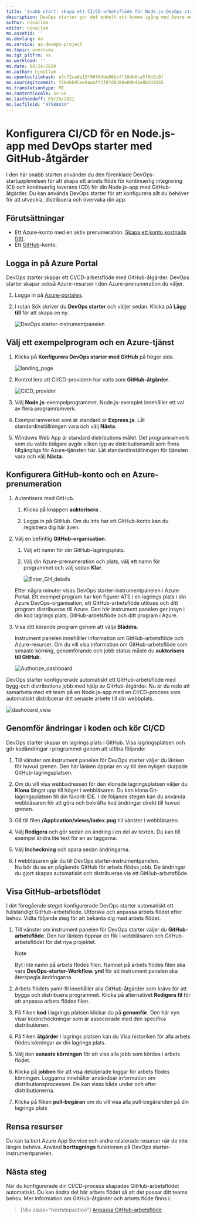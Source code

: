```yaml
---
title: 'Snabb start: skapa ett CI/CD-arbetsflöde för Node.js-DevOps starter för GitHub för distribution till Azure'
description: DevOps starter gör det enkelt att komma igång med Azure med GitHub-åtgärder.
author: ninallam
editor: ninallam
ms.assetid: ''
ms.devlang: na
ms.service: az-devops-project
ms.topic: overview
ms.tgt_pltfrm: na
ms.workload: ''
ms.date: 08/24/2020
ms.author: ninallam
ms.openlocfilehash: e3c72ce6a15f90f0dbe08bbff10db0ca5f6b5c8f
ms.sourcegitcommit: f28ebb95ae9aaaff3f87d8388a09b41e0b3445b5
ms.translationtype: MT
ms.contentlocale: sv-SE
ms.lasthandoff: 03/29/2021
ms.locfileid: "97588819"
---
```

# <a name="set-up-cicd-for-a-nodejs-app-with-devops-starter-using-github-actions"></a>Konfigurera CI/CD för en Node.js-app med DevOps starter med GitHub-åtgärder

I den här snabb starten använder du den förenklade DevOps-startupplevelsen för att skapa ett arbets flöde för kontinuerlig integrering (CI) och kontinuerlig leverans (CD) för din Node.js-app med GitHub-åtgärder. Du kan använda DevOps starter för att konfigurera allt du behöver för att utveckla, distribuera och övervaka din app. 

## <a name="prerequisites"></a>Förutsättningar

- Ett Azure-konto med en aktiv prenumeration. [Skapa ett konto kostnads fritt](https://azure.microsoft.com/free/?ref=microsoft.com&utm_source=microsoft.com&utm_medium=docs&utm_campaign=visualstudio). 
- Ett [GitHub](https://github.com/)-konto.

## <a name="sign-in-to-the-azure-portal"></a>Logga in på Azure Portal

DevOps starter skapar ett CI/CD-arbetsflöde med GitHub-åtgärder. DevOps starter skapar också Azure-resurser i den Azure-prenumeration du väljer.

1. Logga in på [Azure-portalen](https://portal.azure.com).

1. I rutan Sök skriver du **DevOps starter** och väljer sedan. Klicka på **Lägg till** för att skapa en ny.

    ![DevOps starter-instrumentpanelen](_img/azure-devops-starter-aks/search-devops-starter.png)

## <a name="select-a-sample-application-and-azure-service"></a>Välj ett exempelprogram och en Azure-tjänst

1. Klicka på **Konfigurera DevOps starter med GitHub** på höger sida.

    ![landing_page](_img/azure-devops-project-nodejs/landing-page.png)

1. Kontrol lera att CI/CD-providern har valts som **GitHub-åtgärder**.

    ![CICD_provider](_img/azure-devops-project-nodejs/provider-selection.png)

1. Välj **Node.js**-exempelprogrammet. Node.js-exemplet innehåller ett val av flera programramverk.

1. Exempelramverket som är standard är **Express.js**. Låt standardinställningen vara och välj **Nästa**.   

2. Windows Web App är standard distributions målet. Det programramverk som du valde tidigare avgör vilken typ av distributionsmål som finns tillgängliga för Azure-tjänsten här. Låt standardinställningen för tjänsten vara och välj **Nästa**.
 
## <a name="configure-github-account-and-an-azure-subscription"></a>Konfigurera GitHub-konto och en Azure-prenumeration 

1. Autentisera med GitHub.

   1. Klicka på knappen **auktorisera** . 
   
   1. Logga in på GitHub. Om du inte har ett GitHub-konto kan du registrera dig här även.

2. Välj en befintlig **GitHub-organisation**. 
   
   1. Välj ett namn för din GitHub-lagringsplats. 
   
   1. Välj din Azure-prenumeration och plats, välj ett namn för programmet och välj sedan **Klar**.
    
       ![Enter_GH_details](_img/azure-devops-project-nodejs/gh-details.png)


    Efter några minuter visas DevOps starter-instrumentpanelen i Azure Portal. Ett exempel program har kon figurer ATS i en lagrings plats i din Azure DevOps-organisation, ett GitHub-arbetsflöde utlöses och ditt program distribueras till Azure. Den här instrument panelen ger insyn i din kod lagrings plats, GitHub-arbetsflöde och ditt program i Azure.
   
3. Visa ditt körande program genom att välja **Bläddra**.
    
    Instrument panelen innehåller information om GitHub-arbetsflöde och Azure-resurser. Om du vill visa information om GitHub-arbetsflöde som senaste körning, genomförande och jobb status måste du **auktorisera till GitHub**.
   
   ![Authorize_dashboard](_img/azure-devops-project-nodejs/authenticate-dashboard.png)

DevOps starter konfigurerade automatiskt ett GitHub-arbetsflöde med bygg-och distributions jobb med hjälp av GitHub-åtgärder. Nu är du redo att samarbeta med ett team på en Node.js-app med en CI/CD-process som automatiskt distribuerar ditt senaste arbete till din webbplats.

   ![dashooard_view](_img/azure-devops-project-nodejs/full-dashboard.png)

## <a name="commit-code-changes-and-execute-cicd"></a>Genomför ändringar i koden och kör CI/CD

DevOps starter skapar en lagrings plats i GitHub. Visa lagringsplatsen och gör kodändringar i programmet genom att utföra följande:

1. Till vänster om instrument panelen för DevOps starter väljer du länken för huvud grenen. Den här länken öppnar en vy till den nyligen skapade GitHub-lagringsplatsen.

1. Om du vill visa webbadressen för den klonade lagringsplatsen väljer du **Klona** längst upp till höger i webbläsaren. Du kan klona Git-lagringsplatsen till din favorit-IDE. I de följande stegen kan du använda webbläsaren för att göra och bekräfta kod ändringar direkt till huvud grenen.

1. Gå till filen **/Application/views/index.pug** till vänster i webbläsaren.

1. Välj **Redigera** och gör sedan en ändring i en del av texten.
    Du kan till exempel ändra lite text för en av taggarna.

1. Välj **Incheckning** och spara sedan ändringarna.

1. I webbläsaren går du till DevOps starter-instrumentpanelen.   
Nu bör du se en pågående GitHub för arbets flödes jobb. De ändringar du gjort skapas automatiskt och distribueras via ett GitHub-arbetsflöde.

## <a name="view-the-github-workflow"></a>Visa GitHub-arbetsflödet

I det föregående steget konfigurerade DevOps starter automatiskt ett fullständigt GitHub-arbetsflöde. Utforska och anpassa arbets flödet efter behov. Vidta följande steg för att bekanta dig med arbets flödet.

1. Till vänster om instrument panelen för DevOps starter väljer du **GitHub-arbetsflöde**. Den här länken öppnar en flik i webbläsaren och GitHub-arbetsflödet för det nya projektet.
    > [!NOTE]
    > Byt inte namn på arbets flödes filen. Namnet på arbets flödes filen ska vara **DevOps-starter-Workflow. yml** för att instrument panelen ska återspegla ändringarna

1. Arbets flödets yaml-fil innehåller alla GitHub-åtgärder som krävs för att bygga och distribuera programmet. Klicka på alternativet **Redigera fil** för att anpassa arbets flödes filen.

1. På fliken **kod** i lagrings platsen klickar du på **genomför**. Den här vyn visar kodincheckningar som är associerade med den specifika distributionen.

1. På fliken **åtgärder** i lagrings platsen kan du Visa historiken för alla arbets flödes körningar av din lagrings plats.

1. Välj den **senaste körningen** för att visa alla jobb som kördes i arbets flödet.

1. Klicka på **jobben** för att visa detaljerade loggar för arbets flödes körningen. Loggarna innehåller användbar information om distributionsprocessen. De kan visas både under och efter distributionerna.

1. Klicka på fliken **pull-begäran** om du vill visa alla pull-begäranden på din lagrings plats

## <a name="clean-up-resources"></a>Rensa resurser

Du kan ta bort Azure App Service och andra relaterade resurser när de inte längre behövs. Använd **borttagnings** funktionen på DevOps starter-instrumentpanelen.

## <a name="next-steps"></a>Nästa steg

När du konfigurerade din CI/CD-process skapades GitHub-arbetsflödet automatiskt. Du kan ändra det här arbets flödet så att det passar ditt teams behov. Mer information om GitHub-åtgärder och arbets flöde finns i:

> [!div class="nextstepaction"]
> [Anpassa GitHub-arbetsflöde](https://docs.github.com/actions/configuring-and-managing-workflows/configuring-and-managing-workflow-files-and-runs)
